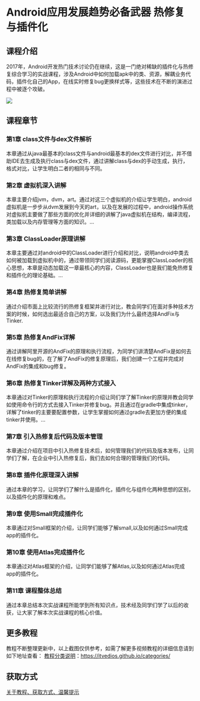 # Android应用发展趋势必备武器 热修复与插件化

## 课程介绍

2017年，Android开发热门技术讨论仍在继续，这是一门绝对稀缺的插件化与热修复综合学习的实战课程，涉及Android中如何加载apk中的类、资源，解耦业务代码，插件化自己的App，在线实时修复bug更换样式等，这些技术在不断的演进过程中被逐个攻破。

![](http://oqn6ggw87.bkt.clouddn.com/Android热修复与插件化.png)

<!--more-->

## 课程章节

### 第1章 class文件与dex文件解析

本章通过从java最基本的class文件与android最基本的dex文件进行对比，并不借助IDE去生成及执行class与dex文件，通过讲解class与dex的手动生成，执行， 格式对比，让学生明白二者的相同与不同。

### 第2章 虚拟机深入讲解

本章主要介绍jvm，dvm，art。通过对这三个虚拟机的介绍让学生明白，android虚拟机是一步步从dvm发展到今天的art，以及在发展的过程中，android操作系统对虚拟机主要做了那些方面的优化并详细的讲解了java虚拟机在结构，编译流程，类加载以及内存管理等方面的知识。...

### 第3章 ClassLoader原理讲解

本章主要通过对android中的ClassLoader进行介绍和对比，说明android中类去如何被加载到虚拟机中的，通过带领同学们阅读源码，更能掌握ClassLoader的核心思想，本章是动态加载这一章最核心的内容，ClassLoader也是我们能免热修复和插件化的理论基础。...

### 第4章 热修复简单讲解

通过介绍市面上比较流行的热修复框架并进行对比，教会同学们在面对多种技术方案的时候，如何选出最适合自己的方案，以及我们为什么最终选择AndFix与Tinker.

### 第5章 热修复AndFix详解

通过讲解阿里开源的AndFix的原理和执行流程，为同学们讲清楚AndFix是如何去在线修复bug的，在了解了AndFix的修复原理后，我们创建一个工程并完成对AndFix的集成和bug修复。

### 第6章 热修复Tinker详解及两种方式接入

本章通过对Tinker的原理和执行流程的介绍让同们学了解Tinker的原理并教会同学如使用命令行的方式去接入Tinker并修复bug。并且通过在gradle中集成tinker，详解了tinker的主要要配置参数，让学生掌握如何通过gradle去更加方便的集成tinker并使用。...

### 第7章 引入热修复后代码及版本管理

本章通过介绍在项目中引入热修复技术后，如何管理我们的代码及版本发布，让同学们了解，在企业中引入热修复后，我们去如何合理的管理我们的代码。

### 第8章 插件化原理深入讲解

通过本章的学习，让同学们了解什么是插件化，插件化与组件化两种思想的区别，以及插件化的原理和难点。

### 第9章 使用Small完成插件化

本章通过对Small框架的介绍，让同学们能够了解small,以及如何通过Small完成app的插件化。

### 第10章 使用Atlas完成插件化

本章通过对Atlas框架的介绍，让同学们能够了解Atlas,以及如何通过Atlas完成app的插件化。

### 第11章 课程整体总结

通过本章总结本次实战课程所能学到所有知识点，技术经及同学们学了以后的收获，让大家了解本次实战课程的核心价值。

## 更多教程

教程不断整理更新中，以上截图仅供参考，如需了解更多视频教程的详细信息请到如下地址查看：
[教程分类说明](https://itvedios.github.io/categories/)：<https://itvedios.github.io/categories/>

## 获取方式

[关于教程、获取方式、温馨提示](https://itvedios.github.io/about/)

